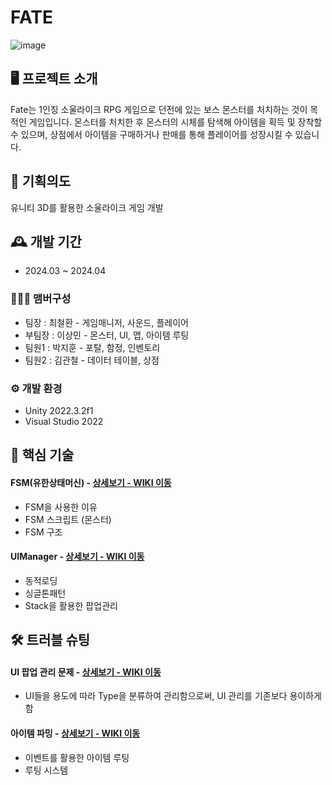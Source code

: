 # FATE 
![image](https://github.com/user-attachments/assets/1f29b387-c7f1-46af-8f22-7d1d85fc7ce7)




## 🖥️ 프로젝트 소개
Fate는 1인칭 소울라이크 RPG 게임으로 던전에 있는 보스 몬스터를 처치하는 것이 목적인 게임입니다.
몬스터를 처치한 후 몬스터의 시체를 탐색해 아이템을 획득 및 장착할 수 있으며, 상점에서 아이템을 구매하거나
판매를 통해 플레이어를 성장시킬 수 있습니다.
<br>

## 📜 기획의도
유니티 3D를 활용한 소울라이크 게임 개발

## 🕰️ 개발 기간
* 2024.03 ~ 2024.04

### 🧑‍🤝‍🧑 맴버구성
 - 팀장  : 최철환 - 게임매니저, 사운드, 플레이어
 - 부팀장 : 이상민 - 몬스터, UI, 맵, 아이템 루팅
 - 팀원1 : 박지훈 - 포탈, 함정, 인벤토리
 - 팀원2 : 김관철 - 데이터 테이블, 상점

### ⚙️ 개발 환경
- Unity 2022.3.2f1
- Visual Studio 2022

## 📌 핵심 기술
#### FSM(유한상태머신) - <a href="https://github.com/oeto2/Project_D/wiki/FSM-(%EC%9C%A0%ED%95%9C%EC%83%81%ED%83%9C%EB%A8%B8%EC%8B%A0)" >상세보기 - WIKI 이동</a>
- FSM을 사용한 이유
- FSM 스크립트 (몬스터)
- FSM 구조

#### UIManager - <a href="https://github.com/oeto2/Project_D/wiki/UIManager" >상세보기 - WIKI 이동</a>
- 동적로딩
- 싱글톤패턴
- Stack을 활용한 팝업관리

## 🛠️ 트러블 슈팅
#### UI 팝업 관리 문제 - <a href="https://github.com/oeto2/Project_D/wiki/%ED%8A%B8%EB%9F%AC%EB%B8%94-%EC%8A%88%ED%8C%85" >상세보기 - WIKI 이동</a>
- UI들을 용도에 따라 Type을 분류하여 관리함으로써, UI 관리를 기존보다 용이하게함

#### 아이템 파밍 - <a href= "https://github.com/oeto2/Project_D/wiki/%EC%95%84%EC%9D%B4%ED%85%9C-%ED%8C%8C%EB%B0%8D" >상세보기 - WIKI 이동</a>
- 이벤트를 활용한 아이템 루팅
- 루팅 시스템
